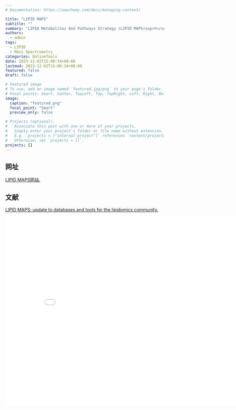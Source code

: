 ```yaml
---
# Documentation: https://wowchemy.com/docs/managing-content/

title: "LIPID MAPS"
subtitle: ""
summary: "LIPID Metabolites And Pathways Strategy (LIPID MAPS<sup>®</sup>) is a multi-institutional supported website and database that provides access to a large number of globally used lipidomics resources. "
authors: 
  - admin
tags: 
  - LIPID
  - Mass Spectrometry
categories: OnlineTools
date: 2023-12-02T15:00:34+08:00
lastmod: 2023-12-02T15:00:34+08:00
featured: false
draft: false

# Featured image
# To use, add an image named `featured.jpg/png` to your page's folder.
# Focal points: Smart, Center, TopLeft, Top, TopRight, Left, Right, BottomLeft, Bottom, BottomRight.
image:
  caption: "featured.png"
  focal_point: "Smart"
  preview_only: false

# Projects (optional).
#   Associate this post with one or more of your projects.
#   Simply enter your project's folder or file name without extension.
#   E.g. `projects = ["internal-project"]` references `content/project/deep-learning/index.md`.
#   Otherwise, set `projects = []`.
projects: []
---
```

## 网址
[LIPID MAPS网站.](https://www.lipidmaps.org)

## 文献
[LIPID MAPS: update to databases and tools for the lipidomics community.](https://academic.oup.com/nar/advance-article/doi/10.1093/nar/gkad896/7321986?login=true) 

<center><embed src="LIPIDMAPS.pdf" width="850" height="600"></center>